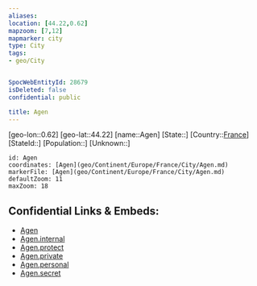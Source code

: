 ```yaml
---
aliases: 
location: [44.22,0.62]
mapzoom: [7,12] 
mapmarker: city 
type: City
tags:
- geo/City


SpocWebEntityId: 28679
isDeleted: false
confidential: public

title: Agen
---
```

[geo-lon::0.62]
[geo-lat::44.22]
[name::Agen]
[State::]
[Country::[France](geo/Continent/Europe/France.md)]
[StateId::]
[Population::]
[Unknown::]


```leaflet
id: Agen
coordinates: [Agen](geo/Continent/Europe/France/City/Agen.md)
markerFile: [Agen](geo/Continent/Europe/France/City/Agen.md)
defaultZoom: 11 
maxZoom: 18
```


## Confidential Links & Embeds: 
- [Agen](../../../../../../_public/geo/Continent/Europe/France/City/Agen.md) 
- [Agen.internal](../../../../../../_internal/geo/Continent/Europe/France/City/Agen.internal.md) 
- [Agen.protect](../../../../../../_protect/geo/Continent/Europe/France/City/Agen.protect.md) 
- [Agen.private](../../../../../../_private/geo/Continent/Europe/France/City/Agen.private.md) 
- [Agen.personal](../../../../../../_personal/geo/Continent/Europe/France/City/Agen.personal.md) 
- [Agen.secret](../../../../../../_secret/geo/Continent/Europe/France/City/Agen.secret.md) 
